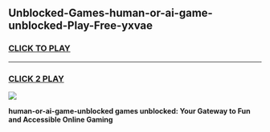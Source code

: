 
## Unblocked-Games-human-or-ai-game-unblocked-Play-Free-yxvae
<h3>
<a href="https://premium76.site?title=human-or-ai-game-unblocked&ref=18A1">CLICK TO PLAY</a></h3>
<hr>

<h3>
<a href="https://premium76.site?title=human-or-ai-game-unblocked&ref=18A1">CLICK 2 PLAY</a>
  
</h3>

<a href="https://premium76.site?title=human-or-ai-game-unblocked&ref=18A1"><img src="https://clearcache.store/games.png"></a>


**human-or-ai-game-unblocked games unblocked: Your Gateway to Fun and Accessible Online Gaming**
